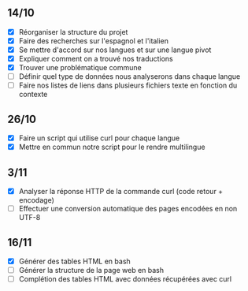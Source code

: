 ## 14/10
- [x] Réorganiser la structure du projet
- [x] Faire des recherches sur l'espagnol et l'italien
- [x] Se mettre d'accord sur nos langues et sur une langue pivot
- [x] Expliquer comment on a trouvé nos traductions
- [x] Trouver une problématique commune
- [ ] Définir quel type de données nous analyserons dans chaque langue
- [ ] Faire nos listes de liens dans plusieurs fichiers texte en fonction du contexte
## 26/10
- [x] Faire un script qui utilise curl pour chaque langue
- [x] Mettre en commun notre script pour le rendre multilingue
## 3/11
- [x] Analyser la réponse HTTP de la commande curl (code retour + encodage)
- [ ] Effectuer une conversion automatique des pages encodées en non UTF-8
## 16/11
- [x] Générer des tables HTML en bash
- [ ] Générer la structure de la page web en bash
- [ ] Complétion des tables HTML avec données récupérées avec curl